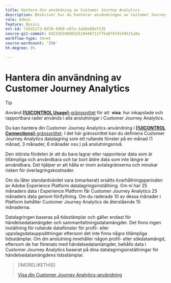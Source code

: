 ```yaml
---
title: Hantera din användning av Customer Journey Analytics
description: Beskriver hur du hanterar användningen av Customer Journey Analytics.
role: Admin
feature: Basics
exl-id: 7a5d1173-8d78-4360-a97a-1ab0a60af135
source-git-commit: 6d23203468032510446711ff5a874fd149531a9a
workflow-type: tm+mt
source-wordcount: '256'
ht-degree: 0%

---
```


# Hantera din användning av Customer Journey Analytics

>[!TIP]
>
>Använd [**[!UICONTROL Usage]**-gränssnittet](/help/connections/manage-connections.md#usage) för att **&#x200B; visa &#x200B;** hur inkapslade och rapportbara rader används i alla anslutningar i Customer Journey Analytics.



Du kan hantera din Customer Journey Analytics-användning i [**[!UICONTROL Connections]**-gränssnittet](/help/connections/create-connection.md). I det här gränssnittet kan du definiera Customer Journey Analytics datalagring som ett rullande fönster på en månad (1 månad, 3 månader, 6 månader osv.) på anslutningsnivå.

Den största fördelen är att du bara lagrar eller rapporterar data som är tillämpliga och användbara och tar bort äldre data som inte längre är användbara. Det hjälper er att hålla er inom avtalsgränserna och minskar risken för överlagringskostnader.

Om du låter standardvärdet vara (omarkerat) ersätts kvarhållningsperioden av Adobe Experience Platform datalagringsinställning. Om ni har 25 månaders data i Experience Platform får Customer Journey Analytics 25 månaders data genom förifyllning. Om du raderade 10 av dessa månader i Platform behåller Customer Journey Analytics de återstående 15 månaderna.

Datalagringen baseras på tidsstämplar och gäller endast för händelsedatamängder och sammanfattningsdatamängder. Det finns ingen inställning för rullande datafönster för profil- eller uppslagsdatauppsättningar eftersom det inte finns några tillämpliga tidsstämplar. Om din anslutning innehåller någon profil- eller sökdatamängd, eftersom de har förenats med händelsedatamängder, behålls data i Customer Journey Analytics baserat på dina datalagringsinställningar för händelsedatamängdens tidsstämplar.


>[!MORELIKETHIS]
>
>[Visa din Customer Journey Analytics-användning](/help/connections/manage-connections.md#usage)

